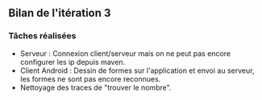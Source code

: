 ## Bilan de l'itération 3

### Tâches réalisées


* Serveur : Connexion client/serveur mais on ne peut pas encore configurer les ip depuis maven.
* Client Android : Dessin de formes sur l'application et envoi au serveur, les formes ne sont pas encore reconnues.
* Nettoyage des traces de "trouver le nombre".
